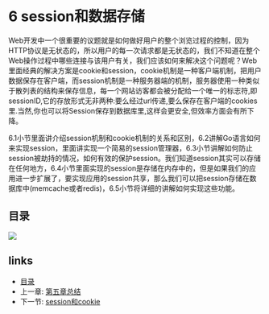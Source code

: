 # 6 session和数据存储
Web开发中一个很重要的议题就是如何做好用户的整个浏览过程的控制，因为HTTP协议是无状态的，所以用户的每一次请求都是无状态的，我们不知道在整个Web操作过程中哪些连接与该用户有关，我们应该如何来解决这个问题呢？Web里面经典的解决方案是cookie和session，cookie机制是一种客户端机制，把用户数据保存在客户端，而session机制是一种服务器端的机制，服务器使用一种类似于散列表的结构来保存信息，每一个网站访客都会被分配给一个唯一的标志符,即sessionID,它的存放形式无非两种:要么经过url传递,要么保存在客户端的cookies里.当然,你也可以将Session保存到数据库里,这样会更安全,但效率方面会有所下降。

6.1小节里面讲介绍session机制和cookie机制的关系和区别，6.2讲解Go语言如何来实现session，里面讲实现一个简易的session管理器，6.3小节讲解如何防止session被劫持的情况，如何有效的保护session。我们知道session其实可以存储在任何地方，6.4小节里面实现的session是存储在内存中的，但是如果我们的应用进一步扩展了，要实现应用的session共享，那么我们可以把session存储在数据库中(memcache或者redis)，6.5小节将详细的讲解如何实现这些功能。


## 目录
   ![](/assets/go/images/navi6.png?raw=true)

## links
   * [目录](<preface.md>)
   * 上一章: [第五章总结](<05.7.md>)
   * 下一节: [session和cookie](<06.1.md>)

